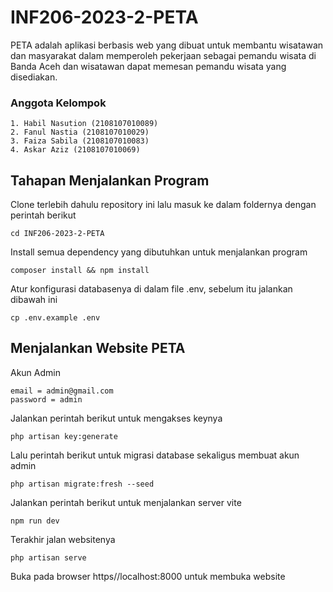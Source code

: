 # INF206-2023-2-PETA
 PETA adalah aplikasi berbasis web yang dibuat untuk membantu wisatawan dan masyarakat dalam memperoleh pekerjaan sebagai pemandu wisata di Banda Aceh dan wisatawan dapat memesan pemandu wisata yang disediakan.
 
### Anggota Kelompok
    1. Habil Nasution (2108107010089)
    2. Fanul Nastia (2108107010029)
    3. Faiza Sabila (2108107010083)
    4. Askar Aziz (2108107010069)

## Tahapan Menjalankan Program
 Clone terlebih dahulu repository ini lalu masuk ke dalam foldernya dengan perintah berikut
 
    cd INF206-2023-2-PETA
    
Install semua dependency yang dibutuhkan untuk menjalankan program

    composer install && npm install
    
Atur konfigurasi databasenya di dalam file .env, sebelum itu jalankan dibawah ini

    cp .env.example .env
    
## Menjalankan Website PETA
 Akun Admin
 
    email = admin@gmail.com
    password = admin
 
 Jalankan perintah berikut untuk mengakses keynya
 
    php artisan key:generate
  
 Lalu perintah berikut untuk migrasi database sekaligus membuat akun admin
 
    php artisan migrate:fresh --seed
 
 Jalankan perintah berikut untuk menjalankan server vite
 
    npm run dev
 
 Terakhir jalan websitenya
 
    php artisan serve
       
 Buka pada browser https//localhost:8000 untuk membuka website
